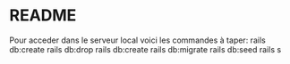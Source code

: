 # README

Pour acceder dans le serveur local
voici les commandes à taper: 
rails db:create
rails db:drop
rails db:create
rails db:migrate
rails db:seed
rails s